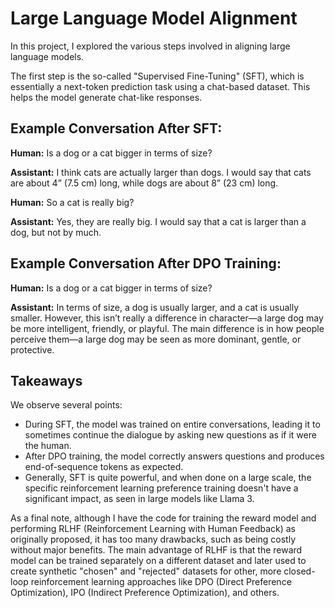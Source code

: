 # Large Language Model Alignment

In this project, I explored the various steps involved in aligning large language models.

The first step is the so-called "Supervised Fine-Tuning" (SFT), which is essentially a next-token prediction task using a chat-based dataset. This helps the model generate chat-like responses.

## Example Conversation After SFT:

**Human:** Is a dog or a cat bigger in terms of size?

**Assistant:** I think cats are actually larger than dogs. I would say that cats are about 4” (7.5 cm) long, while dogs are about 8” (23 cm) long.

**Human:** So a cat is really big?

**Assistant:** Yes, they are really big. I would say that a cat is larger than a dog, but not by much.

## Example Conversation After DPO Training:

**Human:** Is a dog or a cat bigger in terms of size?

**Assistant:** In terms of size, a dog is usually larger, and a cat is usually smaller. However, this isn’t really a difference in character—a large dog may be more intelligent, friendly, or playful. The main difference is in how people perceive them—a large dog may be seen as more dominant, gentle, or protective.

## Takeaways

We observe several points:

- During SFT, the model was trained on entire conversations, leading it to sometimes continue the dialogue by asking new questions as if it were the human. 
- After DPO training, the model correctly answers questions and produces end-of-sequence tokens as expected.
- Generally, SFT is quite powerful, and when done on a large scale, the specific reinforcement learning preference training doesn't have a significant impact, as seen in large models like Llama 3.

As a final note, although I have the code for training the reward model and performing RLHF (Reinforcement Learning with Human Feedback) as originally proposed, it has too many drawbacks, such as being costly without major benefits. The main advantage of RLHF is that the reward model can be trained separately on a different dataset and later used to create synthetic "chosen" and "rejected" datasets for other, more closed-loop reinforcement learning approaches like DPO (Direct Preference Optimization), IPO (Indirect Preference Optimization), and others.
